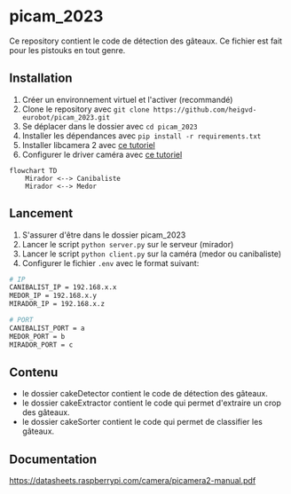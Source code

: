 # picam_2023

Ce repository contient le code de détection des gâteaux. Ce fichier est fait pour les pistouks en tout genre.

## Installation

1. Créer un environnement virtuel et l'activer (recommandé)
2. Clone le repository avec `git clone https://github.com/heigvd-eurobot/picam_2023.git`
3. Se déplacer dans le dossier avec `cd picam_2023`
4. Installer les dépendances avec `pip install -r requirements.txt`
5. Installer libcamera 2 avec [ce tutoriel](https://docs.arducam.com/Raspberry-Pi-Camera/Native-camera/PiCamera2-User-Guide/)
6. Configurer le driver caméra avec [ce tutoriel](https://docs.arducam.com/Raspberry-Pi-Camera/Native-camera/Quick-Start-Guide/#arducam-pi-hawk-eye-64mp-cameras)


```mermaid
flowchart TD
    Mirador <--> Canibaliste
    Mirador <--> Medor
```

## Lancement

1. S'assurer d'être dans le dossier picam_2023
2. Lancer le script `python server.py` sur le serveur (mirador)
3. Lancer le script `python client.py` sur la caméra (medor ou canibaliste)
4. Configurer le fichier `.env` avec le format suivant:

```bash
# IP
CANIBALIST_IP = 192.168.x.x
MEDOR_IP = 192.168.x.y
MIRADOR_IP = 192.168.x.z

# PORT
CANIBALIST_PORT = a
MEDOR_PORT = b
MIRADOR_PORT = c
```

## Contenu

- le dossier cakeDetector contient le code de détection des gâteaux.
- le dossier cakeExtractor contient le code qui permet d'extraire un crop des gâteaux.
- le dossier cakeSorter contient le code qui permet de classifier les gâteaux.


## Documentation

https://datasheets.raspberrypi.com/camera/picamera2-manual.pdf
